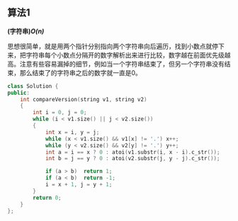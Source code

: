 ## 算法1

**(字符串)*O(n)***

思想很简单，就是用两个指针分别指向两个字符串向后遍历，找到小数点就停下来，把字符串每个小数点分隔开的数字解析出来进行比较，数字越在前面优先级越高。注意有些容易漏掉的细节，例如当一个字符串结束了，但另一个字符串没有结束，那么结束了的字符串之后的数字就一直是0。


```CPP
class Solution {
public:
    int compareVersion(string v1, string v2) 
    {
        int i = 0, j = 0;
        while (i < v1.size() || j < v2.size())
        {
            int x = i, y = j;
            while (x < v1.size() && v1[x] != '.') x++;
            while (y < v2.size() && v2[y] != '.') y++;
            int a = i == x ? 0 : atoi(v1.substr(i, x - i).c_str());
            int b = j == y ? 0 : atoi(v2.substr(j, y - j).c_str());

            if (a > b)  return 1;
            if (a < b)  return -1;
            i = x + 1, j = y + 1;
        }
        return 0;
    }
};
```